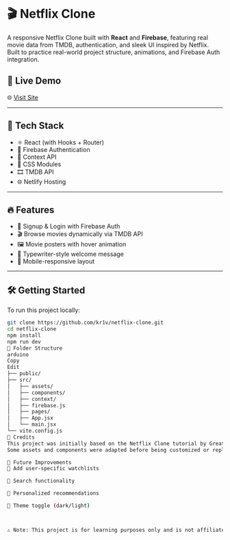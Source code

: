 # 🎬 Netflix Clone

A responsive Netflix Clone built with **React** and **Firebase**, featuring real movie data from TMDB, authentication, and sleek UI inspired by Netflix. Built to practice real-world project structure, animations, and Firebase Auth integration.



## 🚀 Live Demo

🌐 [Visit Site](https://splendorous-monstera-e63d13.netlify.app/login)

---

## 🔧 Tech Stack

- ⚛️ React (with Hooks + Router)
- 🔐 Firebase Authentication
- 🧠 Context API
- 🎨 CSS Modules
- 🎞️ TMDB API
- 🌐 Netlify Hosting

---

## 🔥 Features

- 🔐 Signup & Login with Firebase Auth
- 🎬 Browse movies dynamically via TMDB API
- 🖼️ Movie posters with hover animation
- 🎥 Typewriter-style welcome message
- 📱 Mobile-responsive layout

---

## 🛠️ Getting Started

To run this project locally:

```bash
git clone https://github.com/kr1v/netflix-clone.git
cd netflix-clone
npm install
npm run dev
📁 Folder Structure
arduino
Copy
Edit
├── public/
├── src/
│   ├── assets/              
│   ├── components/          
│   ├── context/             
│   ├── firebase.js          
│   ├── pages/               
│   ├── App.jsx
│   └── main.jsx
└── vite.config.js
🙏 Credits
This project was initially based on the Netflix Clone tutorial by GreatStack.
Some assets and components were adapted before being customized or replaced with API-based content.

📌 Future Improvements
🎯 Add user-specific watchlists

🎯 Search functionality

🎯 Personalized recommendations

🎯 Theme toggle (dark/light)



⚠️ Note: This project is for learning purposes only and is not affiliated with Netflix.
